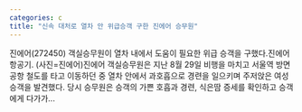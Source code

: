 ```yaml
---
categories: c
title: "신속 대처로 열차 안 위급승객 구한 진에어 승무원"
---
```

 진에어(272450) 객실승무원이 열차 내에서 도움이 필요한 위급 승객을 구했다.진에어 항공기. (사진=진에어)진에어 객실승무원은 지난 8월 29일 비행을 마치고 서울역 방면 공항 철도를 타고 이동하던 중 열차 안에서 과호흡으로 경련을 일으키며 주저앉은 여성 승객을 발견했다. 당시 승무원은 승객의 가쁜 호흡과 경련, 식은땀 증세를 확인하고 승객에게 다가가...